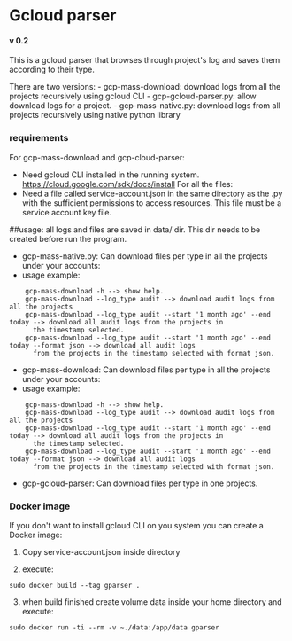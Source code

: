 # Gcloud parser
#### v 0.2 

This is a gcloud parser that browses through project's log and saves them according to their type.

There are two versions:
    - gcp-mass-download: download logs from all the projects recursively using gcloud CLI
    - gcp-gcloud-parser.py: allow download logs for a project.
    - gcp-mass-native.py: download logs from all projects recursively using native python library

### requirements 

For gcp-mass-download and gcp-cloud-parser:
- Need gcloud CLI installed in the running system. https://cloud.google.com/sdk/docs/install
For all the files:
- Need a file called service-account.json in the same directory as the .py with the sufficient permissions to access
resources. This file must be a service account key file.

##usage:
all logs and files are saved in data/ dir. This dir needs to be created before run the program.

- gcp-mass-native.py:
    Can download files per type in all the projects under your accounts:
- usage example:
~~~
    gcp-mass-download -h --> show help.
    gcp-mass-download --log_type audit --> download audit logs from all the projects
    gcp-mass-download --log_type audit --start '1 month ago' --end today --> download all audit logs from the projects in
      the timestamp selected.
    gcp-mass-download --log_type audit --start '1 month ago' --end today --format json --> download all audit logs
      from the projects in the timestamp selected with format json.
~~~ 

- gcp-mass-download:
    Can download files per type in all the projects under your accounts:
- usage example:
~~~
    gcp-mass-download -h --> show help.
    gcp-mass-download --log_type audit --> download audit logs from all the projects
    gcp-mass-download --log_type audit --start '1 month ago' --end today --> download all audit logs from the projects in
      the timestamp selected.
    gcp-mass-download --log_type audit --start '1 month ago' --end today --format json --> download all audit logs
      from the projects in the timestamp selected with format json.      
~~~
- gcp-gcloud-parser:
    Can download files per type in one projects.

### Docker image 

If you don't want to install gcloud CLI on you system you can create a Docker image:

1. Copy service-account.json inside directory

2. execute:
~~~
sudo docker build --tag gparser .

~~~

3. when build finished create volume data inside your home directory and execute:

~~~
sudo docker run -ti --rm -v ~./data:/app/data gparser
~~~



